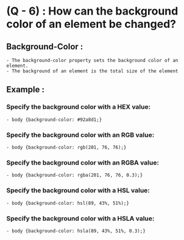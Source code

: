 # (Q - 6) : How can the background color of an element be changed?

## Background-Color :

    - The background-color property sets the background color of an element.
    - The background of an element is the total size of the element

## Example :

### Specify the background color with a HEX value:

    - body {background-color: #92a8d1;}

### Specify the background color with an RGB value:

    - body {background-color: rgb(201, 76, 76);}

### Specify the background color with an RGBA value:

    - body {background-color: rgba(201, 76, 76, 0.3);}

### Specify the background color with a HSL value:

    - body {background-color: hsl(89, 43%, 51%);}

### Specify the background color with a HSLA value:

    - body {background-color: hsla(89, 43%, 51%, 0.3);}